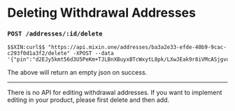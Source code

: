 # Deleting Withdrawal Addresses

### `POST /addresses/:id/delete` 

```
$$XIN:curl$$ "https://api.mixin.one/addresses/ba3a2e33-efde-40b9-9cac-c293f0d1a3f2/delete" -XPOST --data '{"pin":"d2EJy5kmt56d3U5PeKm+TJLBnXBuyxBTcWxytL8pk/LXwJEak9r8iVMcASjgvoO+"}'
```

The above will return an empty json on success.

---
There is no API for editing withdrawal addresses. If you want to implement editing in your product, please first delete and then add.